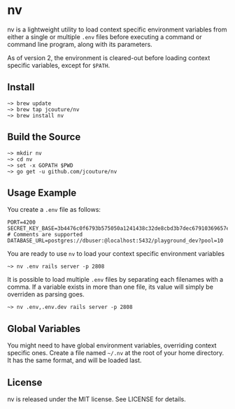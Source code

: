 # nv

nv is a lightweight utility to load context specific environment variables from either a single or multiple `.env` files before executing a command or command line program, along with its parameters.

As of version 2, the environment is cleared-out before loading context specific variables, except for `$PATH`.

## Install

```
~> brew update
~> brew tap jcouture/nv
~> brew install nv
```

## Build the Source

```
~> mkdir nv
~> cd nv
~> set -x GOPATH $PWD
~> go get -u github.com/jcouture/nv
```

## Usage Example

You create a `.env` file as follows:

```
PORT=4200
SECRET_KEY_BASE=3b4476c0f6793b575050a1241438c32de8cbd3b7dec67910369657e1c4c41785
# Comments are supported
DATABASE_URL=postgres://dbuser:@localhost:5432/playground_dev?pool=10
```

You are ready to use `nv` to load your context specific environment variables

```
~> nv .env rails server -p 2808
```

It is possible to load multiple `.env` files by separating each filenames with a comma. If a variable exists in more than one file, its value will simply be overriden as parsing goes.

```
~> nv .env,.env.dev rails server -p 2808
```

## Global Variables

You might need to have global environment variables, overriding context specific ones. Create a file named `~/.nv` at the root of your home directory. It has the same format, and will be loaded last.

## License

nv is released under the MIT license. See LICENSE for details.
